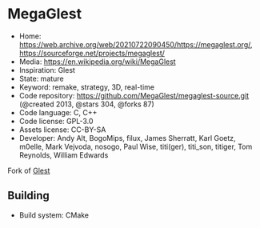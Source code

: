 # MegaGlest

- Home: https://web.archive.org/web/20210722090450/https://megaglest.org/, https://sourceforge.net/projects/megaglest/
- Media: https://en.wikipedia.org/wiki/MegaGlest
- Inspiration: Glest
- State: mature
- Keyword: remake, strategy, 3D, real-time
- Code repository: https://github.com/MegaGlest/megaglest-source.git (@created 2013, @stars 304, @forks 87)
- Code language: C, C++
- Code license: GPL-3.0
- Assets license: CC-BY-SA
- Developer: Andy Alt, BogoMips, filux, James Sherratt, Karl Goetz, m0elle, Mark Vejvoda, nosogo, Paul Wise, titi(ger), titi_son, titiger, Tom Reynolds, William Edwards

Fork of [Glest](glest.md)

## Building

- Build system: CMake
